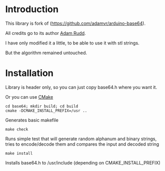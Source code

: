Introduction
======
This library is fork of (https://github.com/adamvr/arduino-base64).

All credits go to its author [Adam Rudd](https://github.com/adamvr).

I have only modified it a little, to be able to use it with stl strings.

But the algorithm remained untouched.

Installation
======
Library is header only, so you can just copy base64.h where you want it.

Or you can use [CMake](http://cmake.org/)
```
cd base64; mkdir build; cd build
cmake -DCMAKE_INSTALL_PREFIX=/usr ..
```
Generates basic makefile
```
make check
```
Runs simple test that will generate random alphanum and binary strings, tries to encode/decode them and compares the input and decoded string
```
make install
```
Installs base64.h to /usr/include (depending on CMAKE_INSTALL_PREFIX)
